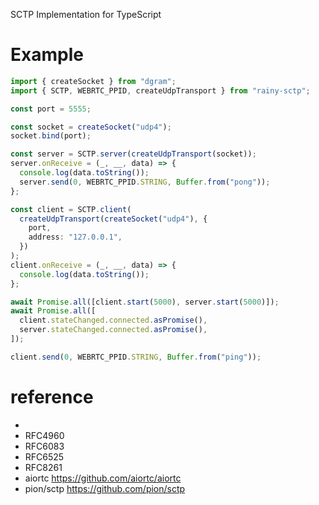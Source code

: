 SCTP Implementation for TypeScript

# Example

```typescript
import { createSocket } from "dgram";
import { SCTP, WEBRTC_PPID, createUdpTransport } from "rainy-sctp";

const port = 5555;

const socket = createSocket("udp4");
socket.bind(port);

const server = SCTP.server(createUdpTransport(socket));
server.onReceive = (_, __, data) => {
  console.log(data.toString());
  server.send(0, WEBRTC_PPID.STRING, Buffer.from("pong"));
};

const client = SCTP.client(
  createUdpTransport(createSocket("udp4"), {
    port,
    address: "127.0.0.1",
  })
);
client.onReceive = (_, __, data) => {
  console.log(data.toString());
};

await Promise.all([client.start(5000), server.start(5000)]);
await Promise.all([
  client.stateChanged.connected.asPromise(),
  server.stateChanged.connected.asPromise(),
]);

client.send(0, WEBRTC_PPID.STRING, Buffer.from("ping"));
```

# reference
- 
- RFC4960
- RFC6083
- RFC6525
- RFC8261
- aiortc https://github.com/aiortc/aiortc
- pion/sctp https://github.com/pion/sctp

